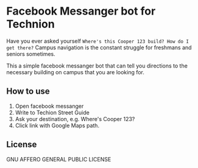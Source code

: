 # Facebook Messanger bot for Technion

Have you ever asked yourself `Where's this Cooper 123 build? How do I get there?`
Campus navigation is the constant struggle for freshmans and seniors sometimes. 

This a simple facebook messanger bot that can tell you directions to the necessary building
on campus that you are looking for. 

## How to use
1. Open facebook messanger
2. Write to Techion Street Guide
3. Ask your destination, e.g. Where's Cooper 123?
4. Click link with Google Maps path.

## License
GNU AFFERO GENERAL PUBLIC LICENSE